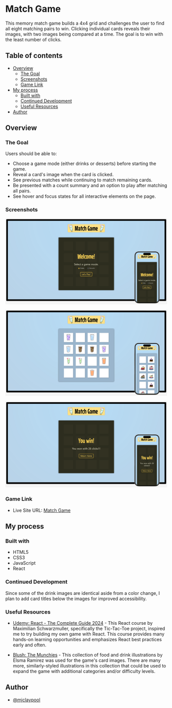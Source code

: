 # Match Game

This memory match game builds a 4x4 grid and challenges the user to find all eight matching pairs to win. Clicking individual cards reveals their images, with two images being compared at a time. The goal is to win with the least number of clicks.

## Table of contents

- [Overview](#overview)
  - [The Goal](#the-goal)
  - [Screenshots](#screenshots)
  - [Game Link](#game-link)
- [My process](#my-process)
  - [Built with](#built-with)
  - [Continued Development](#continued-development)
  - [Useful Resources](#useful-resources)
- [Author](#author)

## Overview

### The Goal

Users should be able to:

- Choose a game mode (either drinks or desserts) before starting the game.
- Reveal a card's image when the card is clicked.
- See previous matches while continuing to match remaining cards.
- Be presented with a count summary and an option to play after matching all pairs.
- See hover and focus states for all interactive elements on the page.

### Screenshots

![](./public/Screenshot-Welcome.png)

![](./public/Screenshot-GameBoard.png)

![](./public/Screenshot-GameOver.png)

### Game Link
- Live Site URL: [Match Game](https://mjclaypool.github.io/Match-Game/)

## My process

### Built with

- HTML5
- CSS3
- JavaScript
- React

### Continued Development

Since some of the drink images are identical aside from a color change, I plan to add card titles below the images for improved accessibility.

### Useful Resources
- [Udemy: React - The Complete Guide 2024](https://www.udemy.com/course/react-the-complete-guide-incl-redux/) - This React course by Maximilian Schwarzmuller, specifically the Tic-Tac-Toe project, inspired me to try building my own game with React. This course provides many hands-on learning opportunities and emphasizes React best practices early and often.

- [Blush: The Munchies](https://blush.design/collections/the-munchies/the-munchies) - This collection of food and drink illustrations by Elsma Ramirez was used for the game's card images. There are many more, similarly-styled illustrations in this collection that could be used to expand the game with additional categories and/or difficulty levels.

## Author

- [@mjclaypool](https://github.com/mjclaypool)